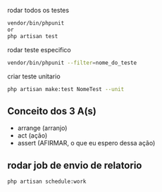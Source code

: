 rodar todos os testes
```sh
vendor/bin/phpunit
or
php artisan test
```

rodar teste especifico
```sh
vendor/bin/phpunit --filter=nome_do_teste
```
      
criar teste unitario
```sh
php artisan make:test NomeTest --unit
```

## 
## Conceito dos 3 A(s)
- arrange (arranjo)
- act (ação)
- assert (AFIRMAR, o que eu espero dessa ação)

## 
## rodar job de envio de relatorio
```sh
php artisan schedule:work
```
